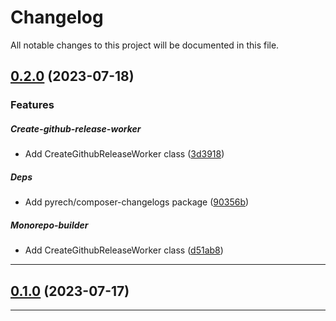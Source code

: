 <!--- BEGIN HEADER -->
# Changelog

All notable changes to this project will be documented in this file.
<!--- END HEADER -->

## [0.2.0](https://github.com/guanguans/monorepo-builder-worker/compare/v0.1.0...v0.2.0) (2023-07-18)

### Features


##### Create-github-release-worker

* Add CreateGithubReleaseWorker class ([3d3918](https://github.com/guanguans/monorepo-builder-worker/commit/3d3918b69f963fecf1d7b873b79a7239b0d924ac))

##### Deps

* Add pyrech/composer-changelogs package ([90356b](https://github.com/guanguans/monorepo-builder-worker/commit/90356bc470bd807c88db2340eb08118296378420))

##### Monorepo-builder

* Add CreateGithubReleaseWorker class ([d51ab8](https://github.com/guanguans/monorepo-builder-worker/commit/d51ab83749ca093d23d53ce49f5b1a69286a131e))


---

## [0.1.0](https://github.com/guanguans/monorepo-builder-worker/compare/0.0.0...v0.1.0) (2023-07-17)


---

